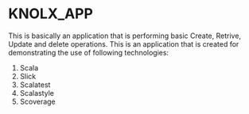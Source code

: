 # KNOLX_APP
This is basically an application that is performing basic Create, Retrive, Update and delete operations. This is an application that is created for demonstrating the use of following technologies:
1. Scala
2. Slick
3. Scalatest
4. Scalastyle
5. Scoverage
